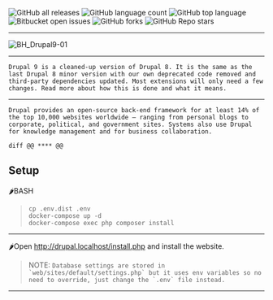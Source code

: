 ![GitHub all releases](https://img.shields.io/github/downloads/Roman-jx/drupal_9_prj/total?style=centerme)
![GitHub language count](https://img.shields.io/github/languages/count/Roman-jx/drupal_9_prj?style=centerme) 
![GitHub top language](https://img.shields.io/github/languages/top/Roman-jx/drupal_9_prj?color=yellow&style=centerme) 
![Bitbucket open issues](https://img.shields.io/bitbucket/issues/Roman-jx/drupal_9_prj?style=centerme)
![GitHub forks](https://img.shields.io/github/forks/Roman-jx/drupal_9_prj?style=socialstyle=centerme)
![GitHub Repo stars](https://img.shields.io/github/stars/Roman-jx/drupal_9_prj?style=social&style=centerme)

****

![BH_Drupal9-01](https://user-images.githubusercontent.com/73672879/162577161-740fe7d5-a94e-4f37-b299-a164b34e5224.jpeg)

****

```Drupal 9 is a cleaned-up version of Drupal 8. It is the same as the last Drupal 8 minor version with our own deprecated code removed and third-party dependencies updated. Most extensions will only need a few changes. Read more about how this is done and what it means.```

****

```Drupal provides an open-source back-end framework for at least 14% of the top 10,000 websites worldwide – ranging from personal blogs to corporate, political, and government sites. Systems also use Drupal for knowledge management and for business collaboration.```

```diff @@ **** @@ ```

## Setup

🌶️BASH
>```
>cp .env.dist .env
>docker-compose up -d
>docker-compose exec php composer install
>```
****

🌶️Open http://drupal.localhost/install.php and install the website.

>NOTE:
```Database settings are stored in `web/sites/default/settings.php` but it uses env variables so no need to override, just change the `.env` file instead.```

****
